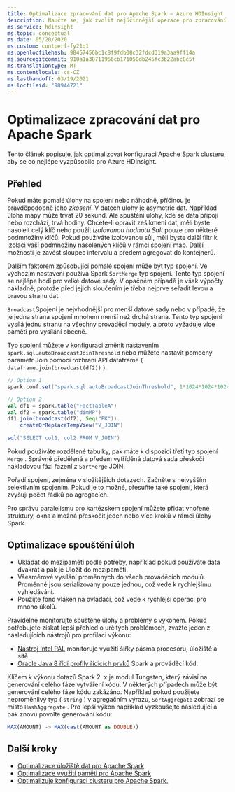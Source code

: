 ```yaml
---
title: Optimalizace zpracování dat pro Apache Spark – Azure HDInsight
description: Naučte se, jak zvolit nejúčinnější operace pro zpracování vašich dat v Apache Spark s využitím Azure HDInsight.
ms.service: hdinsight
ms.topic: conceptual
ms.date: 05/20/2020
ms.custom: contperf-fy21q1
ms.openlocfilehash: 98457456bc1c8f9fdb08c32fdcd319a3aa9ff14a
ms.sourcegitcommit: 910a1a38711966cb171050db245fc3b22abc8c5f
ms.translationtype: MT
ms.contentlocale: cs-CZ
ms.lasthandoff: 03/19/2021
ms.locfileid: "98944721"
---
```

# <a name="data-processing-optimization-for-apache-spark"></a>Optimalizace zpracování dat pro Apache Spark

Tento článek popisuje, jak optimalizovat konfiguraci Apache Spark clusteru, aby se co nejlépe vyzpůsobilo pro Azure HDInsight.

## <a name="overview"></a>Přehled

Pokud máte pomalé úlohy na spojení nebo náhodně, příčinou je pravděpodobně jeho *zkosení*. V datech úlohy je asymetrie dat. Například úloha mapy může trvat 20 sekund. Ale spuštění úlohy, kde se data připojí nebo rozchází, trvá hodiny. Chcete-li opravit zešikmení dat, měli byste nasoleit celý klíč nebo použít *izolovanou hodnotu Salt* pouze pro některé podmnožiny klíčů. Pokud používáte izolovanou sůl, měli byste další filtr k izolaci vaší podmnožiny nasolených klíčů v rámci spojení map. Další možností je zavést sloupec intervalu a předem agregovat do kontejnerů.

Dalším faktorem způsobující pomalé spojení může být typ spojení. Ve výchozím nastavení používá Spark `SortMerge` typ spojení. Tento typ spojení se nejlépe hodí pro velké datové sady. V opačném případě je však výpočty nákladné, protože před jejich sloučením je třeba nejprve seřadit levou a pravou stranu dat.

`Broadcast`Spojení je nejvhodnější pro menší datové sady nebo v případě, že je jedna strana spojení mnohem menší než druhá strana. Tento typ spojení vysílá jednu stranu na všechny prováděcí moduly, a proto vyžaduje více paměti pro vysílání obecně.

Typ spojení můžete v konfiguraci změnit nastavením `spark.sql.autoBroadcastJoinThreshold` nebo můžete nastavit pomocný parametr Join pomocí rozhraní API dataframe ( `dataframe.join(broadcast(df2))` ).

```scala
// Option 1
spark.conf.set("spark.sql.autoBroadcastJoinThreshold", 1*1024*1024*1024)

// Option 2
val df1 = spark.table("FactTableA")
val df2 = spark.table("dimMP")
df1.join(broadcast(df2), Seq("PK")).
    createOrReplaceTempView("V_JOIN")

sql("SELECT col1, col2 FROM V_JOIN")
```

Pokud používáte rozdělené tabulky, pak máte k dispozici třetí typ spojení `Merge` . Správně předělená a předem vytříděná datová sada přeskočí nákladovou fázi řazení z `SortMerge` JOIN.

Pořadí spojení, zejména v složitějších dotazech. Začněte s nejvyšším selektivním spojením. Pokud je to možné, přesuňte také spojení, která zvyšují počet řádků po agregacích.

Pro správu paralelismu pro kartézském spojení můžete přidat vnořené struktury, okna a možná přeskočit jeden nebo více kroků v rámci úlohy Spark.

## <a name="optimize-job-execution"></a>Optimalizace spouštění úloh

* Ukládat do mezipaměti podle potřeby, například pokud používáte data dvakrát a pak je Uložit do mezipaměti.
* Všesměrové vysílání proměnných do všech prováděcích modulů. Proměnné jsou serializovány pouze jednou, což vede k rychlejšímu vyhledávání.
* Použijte fond vláken na ovladači, což vede k rychlejší operaci pro mnoho úkolů.

Pravidelně monitorujte spuštěné úlohy a problémy s výkonem. Pokud potřebujete získat lepší přehled o určitých problémech, zvažte jeden z následujících nástrojů pro profilaci výkonu:

* [Nástroj Intel PAL](https://github.com/intel-hadoop/PAT) monitoruje využití šířky pásma procesoru, úložiště a sítě.
* [Oracle Java 8 řídí profily řídicích prvků](https://www.oracle.com/technetwork/java/javaseproducts/mission-control/java-mission-control-1998576.html) Spark a prováděcí kód.

Klíčem k výkonu dotazů Spark 2. x je modul Tungsten, který závisí na generování celého fáze vytváření kódu. V některých případech může být generování celého fáze kódu zakázáno. Například pokud použijete neproměnlivý typ ( `string` ) v agregačním výrazu, `SortAggregate` zobrazí se místo `HashAggregate` . Pro lepší výkon například vyzkoušejte následující a pak znovu povolte generování kódu:

```sql
MAX(AMOUNT) -> MAX(cast(AMOUNT as DOUBLE))
```

## <a name="next-steps"></a>Další kroky

* [Optimalizace úložiště dat pro Apache Spark](optimize-data-storage.md)
* [Optimalizace využití paměti pro Apache Spark](optimize-memory-usage.md)
* [Optimalizuje konfiguraci clusteru pro Apache Spark.](optimize-cluster-configuration.md)
